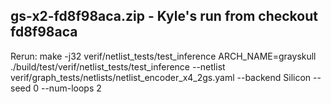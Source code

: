 ## gs-x2-fd8f98aca.zip - Kyle's run from checkout fd8f98aca
Rerun:
make -j32 verif/netlist_tests/test_inference
ARCH_NAME=grayskull ./build/test/verif/netlist_tests/test_inference --netlist verif/graph_tests/netlists/netlist_encoder_x4_2gs.yaml --backend Silicon --seed 0 --num-loops 2
